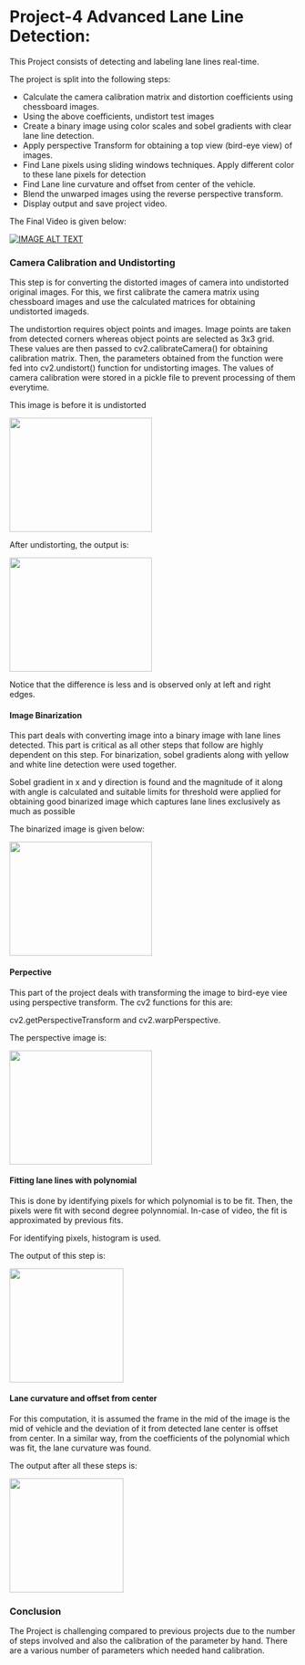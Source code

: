 # Project-4 Advanced Lane Line Detection:

This Project consists of detecting and labeling lane lines real-time.

The project is split into the following steps:

* Calculate the camera calibration matrix and distortion coefficients using chessboard images.
* Using the above coefficients, undistort test images
* Create a binary image using color scales and sobel gradients with clear lane line detection.
* Apply perspective Transform for obtaining a top view (bird-eye view) of images.
* Find Lane pixels using sliding windows techniques. Apply different color to these lane pixels for detection
* Find Lane line curvature and offset from center of the vehicle.
* Blend the unwarped images using the reverse perspective transform.
* Display output and save project video.

The Final Video is given below:

[![IMAGE ALT TEXT](http://img.youtube.com/vi/k3ullb36rHM/0.jpg)](https://youtu.be/k3ullb36rHM)  

### Camera Calibration and Undistorting

This step is for converting the distorted images of camera into undistorted original images. For this, we first calibrate the camera matrix using chessboard images and use the calculated matrices for obtaining undistorted imageds.

The undistortion requires object points and images. Image points are taken from detected corners whereas object points are selected as 3x3 grid. These values are then passed to cv2.calibrateCamera() for obtaining calibration matrix. Then, the parameters obtained from the function were fed into cv2.undistort() function for undistorting images. The values of camera calibration were stored in a pickle file to prevent processing of them everytime.

This image is before it is undistorted

<a href="url"><img src="https://image.ibb.co/jiRYWk/before_persp.png" align="center" height="200" width="250" ></a>

After undistorting, the output is:

<a href="url"><img src="https://image.ibb.co/kO82P5/Undistorted_Image.png" align="center" height="200" width="250" ></a>

Notice that the difference is less and is observed only at left and right edges.

#### Image Binarization

This part deals with converting image into a binary image with lane lines detected. This part is critical as all other steps that follow are highly dependent on this step. For binarization, sobel gradients along with yellow and white line detection were used together.

Sobel gradient in x and y direction is found and the magnitude of it along with angle is calculated and suitable limits for threshold were applied for obtaining good binarized image which captures lane lines exclusively as much as possible

The binarized image is given below:

<a href="url"><img src="https://image.ibb.co/kBd2P5/binarize.png" align="center" height="200" width="250" ></a>

#### Perpective

This part of the project deals with transforming the image to bird-eye viee using perspective transform. The cv2 functions for this are:

cv2.getPerspectiveTransform and cv2.warpPerspective.

The perspective image is:

<a href="url"><img src="https://image.ibb.co/mt0hP5/after_persp.png" align="center" height="200" width="250" ></a>

#### Fitting lane lines with polynomial

This is done by identifying pixels for which polynomial is to be fit. Then, the pixels were fit with second degree polynnomial. In-case of video, the fit is approximated by previous fits.

For identifying pixels, histogram is used.

The output of this step is:

<a href="url"><img src="https://image.ibb.co/bMc7rk/sliding.png" align="center" height="200" width="200" ></a>


#### Lane curvature and offset from center

For this computation, it is assumed the frame in the mid of the image is the mid of vehicle and the deviation of it from detected lane center is offset from center. In a similar way, from the coefficients of the polynomial which was fit, the lane curvature was found.

The output after all these steps is:

<a href="url"><img src="https://image.ibb.co/cw7kcQ/output_7.png" align="center" height="200" width="200" ></a>

### Conclusion
The Project is challenging compared to previous projects due to the number of steps involved and also the calibration of the parameter by hand. There are a various number of parameters which needed hand calibration. 
